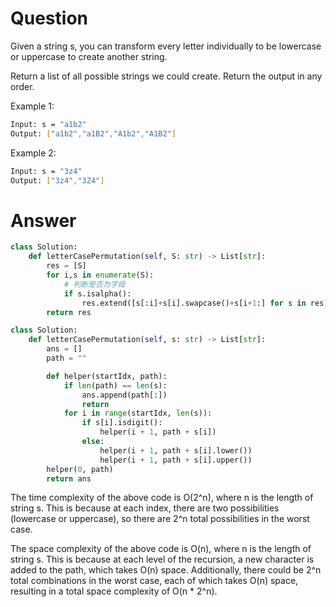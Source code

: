 # Question

Given a string s, you can transform every letter individually to be lowercase or uppercase to create another string.

Return a list of all possible strings we could create. Return the output in any order.

Example 1:
```bash
Input: s = "a1b2"
Output: ["a1b2","a1B2","A1b2","A1B2"]
```

Example 2:
```bash
Input: s = "3z4"
Output: ["3z4","3Z4"]
```

# Answer

```python
class Solution:
    def letterCasePermutation(self, S: str) -> List[str]:
        res = [S] 
        for i,s in enumerate(S):
            # 判断是否为字母
            if s.isalpha():
                res.extend([s[:i]+s[i].swapcase()+s[i+1:] for s in res])
        return res
```

```python
class Solution:
    def letterCasePermutation(self, s: str) -> List[str]:
        ans = []
        path = ""

        def helper(startIdx, path):
            if len(path) == len(s):
                ans.append(path[:])
                return
            for i in range(startIdx, len(s)):
                if s[i].isdigit():
                    helper(i + 1, path + s[i])
                else:
                    helper(i + 1, path + s[i].lower())
                    helper(i + 1, path + s[i].upper())
        helper(0, path)
        return ans
```

The time complexity of the above code is O(2^n), where n is the length of string s. This is because at each index, there are two possibilities (lowercase or uppercase), so there are 2^n total possibilities in the worst case.

The space complexity of the above code is O(n), where n is the length of string s. This is because at each level of the recursion, a new character is added to the path, which takes O(n) space. Additionally, there could be 2^n total combinations in the worst case, each of which takes O(n) space, resulting in a total space complexity of O(n * 2^n).
